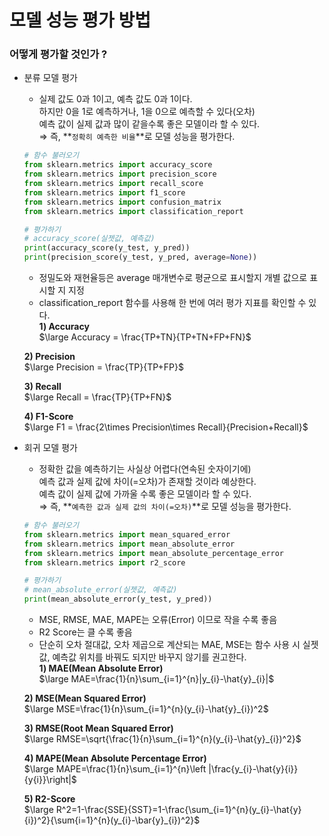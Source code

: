 # 모델 성능 평가 방법

### 어떻게 평가할 것인가 ?

- 분류 모델 평가
    - 실제 값도 0과 1이고, 예측 값도 0과 1이다.  
    하지만 0을 1로 예측하거나, 1을 0으로 예측할 수 있다(오차)  
    예측 값이 실제 값과 많이 같을수록 좋은 모델이라 할 수 있다.  
    ⇒ 즉, **`정확히 예측한 비율`**로 모델 성능을 평가한다.
    
    ```python
    # 함수 불러오기
    from sklearn.metrics import accuracy_score
    from sklearn.metrics import precision_score
    from sklearn.metrics import recall_score
    from sklearn.metrics import f1_score
    from sklearn.metrics import confusion_matrix
    from sklearn.metrics import classification_report
    
    # 평가하기
    # accuracy_score(실젯값, 예측값)
    print(accuracy_score(y_test, y_pred))
    print(precision_score(y_test, y_pred, average=None))
    ```
    
    - 정밀도와 재현율등은 average 매개변수로 평균으로 표시할지 개별 값으로 표시할 지 지정
    - classification_report 함수를 사용해 한 번에 여러 평가 지표를 확인할 수 있다.  
    **1) Accuracy**  
        $\large Accuracy = \frac{TP+TN}{TP+TN+FP+FN}$  
          
    **2) Precision**  
        $\large Precision = \frac{TP}{TP+FP}$  
          
    **3) Recall**  
        $\large Recall = \frac{TP}{TP+FN}$  
          
    **4) F1-Score**  
        $\large F1 = \frac{2\times Precision\times Recall}{Precision+Recall}$  
      
        
- 회귀 모델 평가
    - 정확한 값을 예측하기는 사실상 어렵다(연속된 숫자이기에)  
    예측 값과 실제 값에 차이(=오차)가 존재할 것이라 예상한다.  
    예측 값이 실제 값에 가까울 수록 좋은 모델이라 할 수 있다.  
    ⇒ 즉, **`예측한 값과 실제 값의 차이(=오차)`**로 모델 성능을 평가한다.
    
    ```python
    # 함수 불러오기
    from sklearn.metrics import mean_squared_error
    from sklearn.metrics import mean_absolute_error
    from sklearn.metrics import mean_absolute_percentage_error
    from sklearn.metrics import r2_score
    
    # 평가하기
    # mean_absolute_error(실젯값, 예측값)
    print(mean_absolute_error(y_test, y_pred))
    ```
    
    - MSE, RMSE, MAE, MAPE는 오류(Error) 이므로 작을 수록 좋음
    - R2 Score는 클 수록 좋음
    - 단순히 오차 절대값, 오차 제곱으로 계산되는 MAE, MSE는 함수 사용 시 실젯값, 예측값 위치를
    바꿔도 되지만 바꾸지 않기를 권고한다.  
    **1) MAE(Mean Absolute Error)**  
        $\large MAE=\frac{1}{n}\sum_{i=1}^{n}|y_{i}-\hat{y}_{i}|$  
          
    **2) MSE(Mean Squared Error)**  
        $\large MSE=\frac{1}{n}\sum_{i=1}^{n}(y_{i}-\hat{y}_{i})^2$  
          
    **3) RMSE(Root Mean Squared Error)**  
        $\large RMSE=\sqrt{\frac{1}{n}\sum_{i=1}^{n}(y_{i}-\hat{y}_{i})^2}$  
          
    **4) MAPE(Mean Absolute Percentage Error)**  
        $\large MAPE=\frac{1}{n}\sum_{i=1}^{n}\left |\frac{y_{i}-\hat{y}{i}}{y{i}}\right|$  
          
    **5) R2-Score**  
        $\large R^2=1-\frac{SSE}{SST}=1-\frac{\sum_{i=1}^{n}(y_{i}-\hat{y}{i})^2}{\sum{i=1}^{n}(y_{i}-\bar{y}_{i})^2}$  